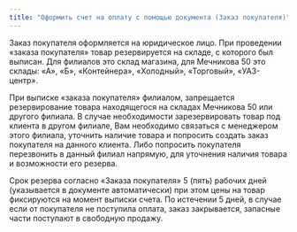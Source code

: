 ```yaml
---
title: "Оформить счет на оплату с помощью документа (Заказ покупателя)"
---
```


Заказ покупателя оформляется на юридическое лицо. При проведении «заказа покупателя» товар резервируется на складе, с которого был выписан. Для филиалов это склад магазина, для Мечникова 50 это склады: «А», «Б», «Контейнера», «Холодный», «Торговый», «УАЗ-центр».

При выписке «заказа покупателя» филиалом, запрещается резервирование товара находящегося на складах Мечникова 50 или другого филиала. В случае необходимости зарезервировать товар под клиента в другом филиале, Вам необходимо связаться с менеджером этого филиала, уточнить наличие товара и попросить создать заказ покупателя на данного клиента. Либо попросить покупателя перезвонить в данный филиал напрямую, для уточнения наличия товара и возможности его резерва.

Срок резерва согласно «Заказа покупателя» 5 (пять) рабочих дней (указывается в документе автоматически) при этом цены на товар фиксируются на момент выписки счета. По истечении 5 дней, в случае если от покупателя не поступила оплата, заказ закрывается, запасные части поступают в свободную продажу.
